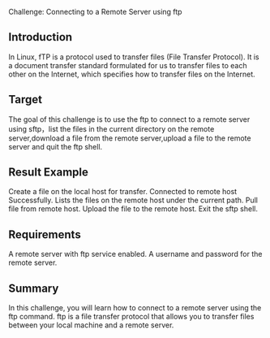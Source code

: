 Challenge: Connecting to a Remote Server using ftp

## Introduction

In Linux, fTP is a protocol used to transfer files (File Transfer Protocol). It is a document transfer standard formulated for us to transfer files to each other on the Internet, which specifies how to transfer files on the Internet.

## Target

The goal of this challenge is to use the ftp to connect to a remote server using sftp，list the files in the current directory on the remote server,download a file from the remote server,upload a file to the remote server and quit the ftp shell.

## Result Example

Create a file on the local host for transfer.
Connected to remote host Successfully.
Lists the files on the remote host under the current path.
Pull file from remote host.
Upload the file to the remote host.
Exit the sftp shell.

## Requirements

A remote server with ftp service enabled.
A username and password for the remote server.

## Summary

In this challenge, you will learn how to connect to a remote server using the ftp command. ftp is a file transfer protocol that allows you to transfer files between your local machine and a remote server.
